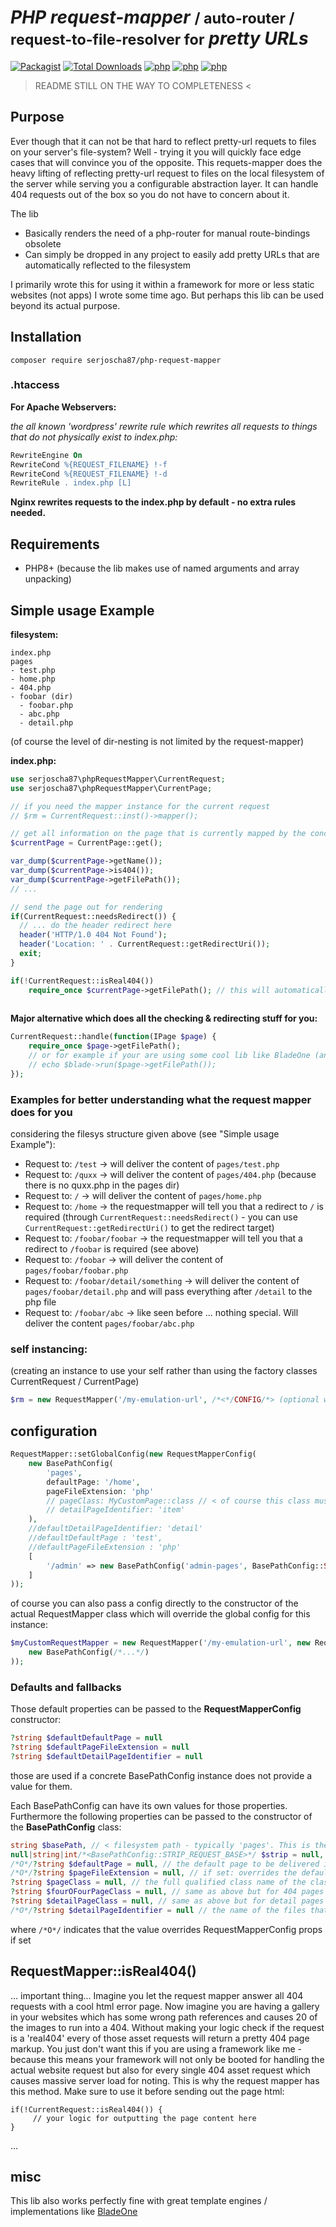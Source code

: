 # *PHP request-mapper* <small>/ auto-router / request-to-file-resolver for</small> *pretty URLs*

[![Packagist](https://img.shields.io/packagist/v/serjoscha87/php-request-mapper.svg)](https://packagist.org/packages/serjoscha87/php-request-mapper)
[![Total Downloads](https://poser.pugx.org/serjoscha87/php-request-mapper/downloads)](https://packagist.org/packages/serjoscha87/php-request-mapper)
[![php](https://img.shields.io/badge/php-5.x-red.svg)]()
[![php](https://img.shields.io/badge/php-7.x-red.svg)]()
[![php](https://img.shields.io/badge/php-8.x-green.svg)]()

> README STILL ON THE WAY TO COMPLETENESS <

## Purpose

Ever though that it can not be that hard to reflect pretty-url requets to files on your server's file-system? Well - trying it you will quickly face edge cases that will convince you of the opposite.
This requets-mapper does the heavy lifting of reflecting pretty-url request to files on the local filesystem of the server while serving you a configurable abstraction layer.
It can handle 404 requests out of the box so you do not have to concern about it. 

The lib 
  -  Basically renders the need of a php-router for manual route-bindings obsolete
  -  Can simply be dropped in any project to easily add pretty URLs that are automatically reflected to the filesystem

I primarily wrote this for using it within a framework for more or less static websites (not apps) I wrote some time ago. But perhaps this lib can be used beyond its actual purpose.

## Installation

``composer require serjoscha87/php-request-mapper``

### .htaccess

**For Apache Webservers:**

_the all known 'wordpress' rewrite rule which rewrites all requests to things that do not physically exist to index.php:_

```apache
RewriteEngine On
RewriteCond %{REQUEST_FILENAME} !-f
RewriteCond %{REQUEST_FILENAME} !-d
RewriteRule . index.php [L]
```

**Nginx rewrites requests to the index.php by default - no extra rules needed.**

## Requirements

  - PHP8+ (because the lib makes use of named arguments and array unpacking)

## Simple usage Example

**filesystem:**
```
index.php
pages
- test.php
- home.php
- 404.php
- foobar (dir)
  - foobar.php
  - abc.php
  - detail.php
```

(of course the level of dir-nesting is not limited by the request-mapper)

**index.php:**

```php
use serjoscha87\phpRequestMapper\CurrentRequest;
use serjoscha87\phpRequestMapper\CurrentPage;

// if you need the mapper instance for the current request
// $rm = CurrentRequest::inst()->mapper(); 

// get all information on the page that is currently mapped by the concrete request
$currentPage = CurrentPage::get();

var_dump($currentPage->getName());
var_dump($currentPage->is404());
var_dump($currentPage->getFilePath());
// ...

// send the page out for rendering
if(CurrentRequest::needsRedirect()) {
  // ... do the header redirect here
  header('HTTP/1.0 404 Not Found');
  header('Location: ' . CurrentRequest::getRedirectUri());
  exit;
}

if(!CurrentRequest::isReal404())
    require_once $currentPage->getFilePath(); // this will automatically send out the content of the 404 page if the page requested and mapped does not exist - otherwise it will deliver the content of the files the mapper mapped
    
```

**Major alternative which does all the checking & redirecting stuff for you:**
```php
CurrentRequest::handle(function(IPage $page) {
    require_once $page->getFilePath();
    // or for example if your are using some cool lib like BladeOne (and assuming you configured it) 
    // echo $blade->run($page->getFilePath());
});
```

### Examples for better understanding what the request mapper does for you

considering the filesys structure given above (see "Simple usage Example"):

  - Request to: ``/test`` -> will deliver the content of ``pages/test.php``
  - Request to: ``/quxx`` -> will deliver the content of ``pages/404.php`` (because there is no quxx.php in the pages dir)
  - Request to: ``/`` -> will deliver the content of ``pages/home.php``
  - Request to: ``/home`` -> the requestmapper will tell you that a redirect to ``/`` is required (through ``CurrentRequest::needsRedirect()`` - you can use ``CurrentRequest::getRedirectUri()`` to get the redirect target)
  - Request to: ``/foobar/foobar`` -> the requestmapper will tell you that a redirect to ``/foobar`` is required (see above)
  - Request to: ``/foobar`` -> will deliver the content of ``pages/foobar/foobar.php``
  - Request to: ``/foobar/detail/something`` -> will deliver the content of ``pages/foobar/detail.php`` and will pass everything after ``/detail`` to the php file
  - Request to: ``/foobar/abc`` -> like seen before ... nothing special. Will deliver the content ``pages/foobar/abc.php``

### self instancing:

(creating an instance to use your self rather than using the factory classes CurrentRequest / CurrentPage)

```php
$rm = new RequestMapper('/my-emulation-url', /*<*/CONFIG/*> (optional when a global config exists)*/);
```

## configuration

```php
RequestMapper::setGlobalConfig(new RequestMapperConfig(
    new BasePathConfig(
        'pages',
        defaultPage: '/home',
        pageFileExtension: 'php'
        // pageClass: MyCustomPage::class // < of course this class must exist (and should implement IPage) 
        // detailPageIdentifier: 'item'
    ),
    //defaultDetailPageIdentifier: 'detail'
    //defaultDefaultPage : 'test',
    //defaultPageFileExtension : 'php'
    [
        '/admin' => new BasePathConfig('admin-pages', BasePathConfig::STRIP_REQUEST_BASE, 'dashboard', 'php'),
    ]
));
```

of course you can also pass a config directly to the constructor of the actual RequestMapper class which will override the global config for this instance:

```php
$myCustomRequestMapper = new RequestMapper('/my-emulation-url', new RequestMapperConfig(
    new BasePathConfig(/*...*/)
));
```

### Defaults and fallbacks

Those default properties can be passed to the **RequestMapperConfig** constructor:

```php
?string $defaultDefaultPage = null
?string $defaultPageFileExtension = null
?string $defaultDetailPageIdentifier = null
```

those are used if a concrete BasePathConfig instance does not provide a value for them.

Each BasePathConfig can have its own values for those properties.
Furthermore the following properties can be passed to the constructor of the **BasePathConfig** class:

```php
string $basePath, // < filesystem path - typically 'pages'. This is the dir where your page files are located
null|string|int/*<BasePathConfig::STRIP_REQUEST_BASE>*/ $strip = null,
/*O*/?string $defaultPage = null, // the default page to be delivered if the request is just a root request - typically this will be 'home' (which will be reflected to 'home.php' in the pages dir)
/*O*/?string $pageFileExtension = null, // if set: overrides the default page file extension set to the RequestMapperConfig
?string $pageClass = null, // the full qualified class name of the class that represents a found page - should implement IPage
?string $fourOFourPageClass = null, // same as above but for 404 pages
?string $detailPageClass = null, // same as above but for detail pages
/*O*/?string $detailPageIdentifier = null // the name of the files that will be used as detail pages - typically 'detail' (which will be reflected to 'detail.php' in the dir the request is mapped to)
```
where ```/*O*/``` indicates that the value overrides RequestMapperConfig props if set

## RequestMapper::isReal404()

...
important thing...
Imagine you let the request mapper answer all 404 requests with a cool html error page. 
Now imagine you are having a gallery in your websites which has some wrong path references and causes 20 of the images to run into a 404.
Without making your logic check if the request is a 'real404' every of those asset requests will return a pretty 404 page markup. 
You just don't want this if you are using a framework like me - because this means your framework will not only be booted for handling the actual website request but also for every single 404 asset request which causes massive server load for noting.
This is why the request mapper has this method. 
Make sure to use it before sending out the page html:

```
if(!CurrentRequest::isReal404()) {
     // your logic for outputting the page content here
}
```
...

## misc

This lib also works perfectly fine with great template engines / implementations like [BladeOne](https://github.com/serjoscha87/php-request-mapper)
